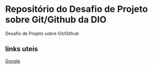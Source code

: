 # Repositório do Desafio de Projeto sobre Git/Github da DIO
Desafio de Projeto sobre Git/Github

## links uteis
[Google](google.com)
